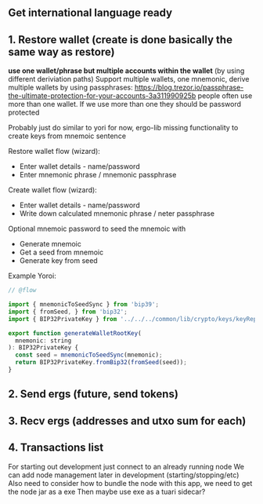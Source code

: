 ## Get international language ready



## 1. Restore wallet (create is done basically the same way as restore)

__use one wallet/phrase but multiple accounts within the wallet__ (by using different deriviation paths)
Support multiple wallets, one mnemonic, derive multiple wallets by using passphrases: https://blog.trezor.io/passphrase-the-ultimate-protection-for-your-accounts-3a311990925b
people often use more than one wallet. If we use more than one they should be password protected

Probably just do similar to yori for now, ergo-lib missing functionality to create keys from mnemoic sentence

Restore wallet flow (wizard):
- Enter wallet details - name/password
- Enter mnemonic phrase / mnemonic passphrase

Create wallet flow (wizard):
- Enter wallet details - name/password
- Write down calculated mnemonic phrase / neter passphrase

Optional mnemoic password to seed the mnemoic with 

- Generate mnemoic
- Get a seed from mnemoic
- Generate key from seed

Example Yoroi:

```js
// @flow

import { mnemonicToSeedSync } from 'bip39';
import { fromSeed, } from 'bip32';
import { BIP32PrivateKey } from '../../../common/lib/crypto/keys/keyRepository';

export function generateWalletRootKey(
  mnemonic: string
): BIP32PrivateKey {
  const seed = mnemonicToSeedSync(mnemonic);
  return BIP32PrivateKey.fromBip32(fromSeed(seed));
}
```

## 2. Send ergs (future, send tokens)
## 3. Recv ergs (addresses and utxo sum for each)
## 4. Transactions list



For starting out development just connect to an already running node
We can add node management later in development (starting/stopping/etc)
Also need to consider how to bundle the node with this app, we need to get the node jar as a exe
Then maybe use exe as a tuari sidecar?

